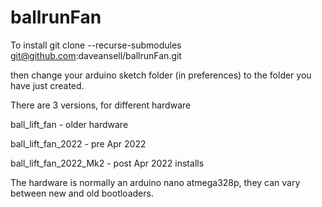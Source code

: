 # ballrunFan
To install 
git clone --recurse-submodules git@github.com:daveansell/ballrunFan.git

then change your arduino sketch folder (in preferences) to the folder you have just created.

There are 3 versions, for different hardware

ball_lift_fan - older hardware

ball_lift_fan_2022 - pre Apr 2022 

ball_lift_fan_2022_Mk2 - post Apr 2022 installs

The hardware is normally an arduino nano atmega328p, they can vary between new and old bootloaders.
